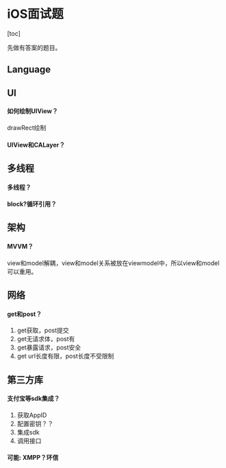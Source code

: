 # iOS面试题

[toc]

先做有答案的题目。

## Language


## UI

#### 如何绘制UIView？

drawRect绘制

#### UIView和CALayer？

## 多线程

#### 多线程？

#### block?循环引用？

## 架构

#### MVVM？

view和model解耦，view和model关系被放在viewmodel中，所以view和model可以重用。

## 网络

#### get和post？

1. get获取，post提交
2. get无请求体，post有
3. get暴露请求，post安全
4. get url长度有限，post长度不受限制





## 第三方库

#### 支付宝等sdk集成？

1. 获取AppID
2. 配置密钥？？
3. 集成sdk
4. 调用接口

#### 可能: XMPP？环信

